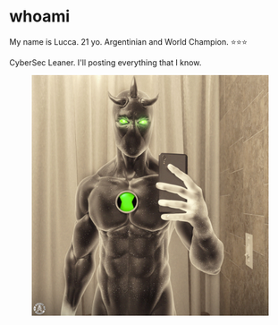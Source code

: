 # whoami

My name is Lucca. 21 yo. Argentinian and World Champion.  ⭐⭐⭐

CyberSec Leaner. I'll posting everything that I know.

<figure><img src=".gitbook/assets/alexlex-designs-alien-x-selfie.jpg" alt=""><figcaption></figcaption></figure>

